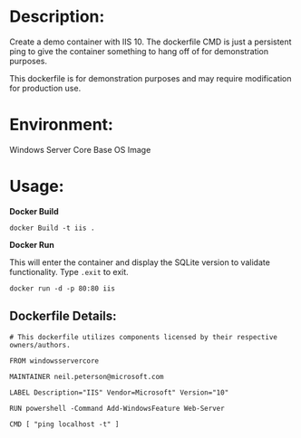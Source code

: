 # Description:

Create a demo container with IIS 10. The dockerfile CMD is just a persistent ping to give the container something to hang off of for demonstration purposes.

This dockerfile is for demonstration purposes and may require modification for production use. 

# Environment:

Windows Server Core Base OS Image

# Usage:

**Docker Build**

```
docker Build -t iis .
```

**Docker Run** 

This will enter the container and display the SQLite version to validate functionality. Type `.exit` to exit.

```
docker run -d -p 80:80 iis
```

## Dockerfile Details:
```
# This dockerfile utilizes components licensed by their respective owners/authors.

FROM windowsservercore

MAINTAINER neil.peterson@microsoft.com

LABEL Description="IIS" Vendor=Microsoft" Version="10"

RUN powershell -Command Add-WindowsFeature Web-Server

CMD [ "ping localhost -t" ]
```


